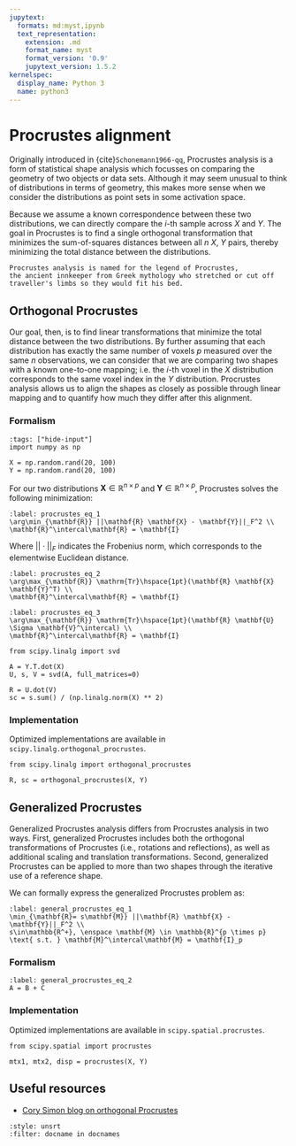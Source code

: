```yaml
---
jupytext:
  formats: md:myst,ipynb
  text_representation:
    extension: .md
    format_name: myst
    format_version: '0.9'
    jupytext_version: 1.5.2
kernelspec:
  display_name: Python 3
  name: python3
---
```


# Procrustes alignment

Originally introduced in {cite}`Schonemann1966-qq`,
Procrustes analysis is a form of statistical shape analysis which focusses on comparing the geometry of two objects or data sets.
Although it may seem unusual to think of distributions in terms of geometry,
this makes more sense when we consider the distributions as point sets in some activation space.

Because we assume a known correspondence between these two distributions,
we can directly compare the $i$-th sample across $X$ and $Y$.
The goal in Procrustes is to find a single orthogonal transformation that minimizes the sum-of-squares distances between all $n$ $X$, $Y$ pairs,
thereby minimizing the total distance between the distributions.

```{margin}
Procrustes analysis is named for the legend of Procrustes,
the ancient innkeeper from Greek mythology who stretched or cut off traveller's limbs so they would fit his bed.
```

## Orthogonal Procrustes

Our goal, then, is to find linear transformations that minimize the total distance between the two distributions.
By further assuming that each distribution has exactly the same number of voxels $p$ measured over the same $n$ observations,
we can consider that we are comparing two shapes with a known one-to-one mapping;
i.e. the $i$-th voxel in the $X$ distribution corresponds to the same voxel index in the $Y$ distribution.
Procrustes analysis allows us to align the shapes as closely as possible through linear mapping
and to quantify how much they differ after this alignment.

### Formalism

```{code-cell} python3
:tags: ["hide-input"]
import numpy as np

X = np.random.rand(20, 100)
Y = np.random.rand(20, 100)
```

For our two distributions $\mathbf{X} \in \mathbb{R}^{n \times p}$ and
$\mathbf{Y} \in \mathbb{R}^{n \times p}$, Procrustes solves the following minimization:

```{math}
:label: procrustes_eq_1
\arg\min_{\mathbf{R}} ||\mathbf{R} \mathbf{X} - \mathbf{Y}||_F^2 \\
\mathbf{R}^\intercal\mathbf{R} = \mathbf{I}
```

Where $|| \cdot ||_F$ indicates the Frobenius norm,
which corresponds to the elementwise Euclidean distance.

```{math}
:label: procrustes_eq_2
\arg\max_{\mathbf{R}} \mathrm{Tr}\hspace{1pt}(\mathbf{R} \mathbf{X} \mathbf{Y}^T) \\
\mathbf{R}^\intercal\mathbf{R} = \mathbf{I}
```

```{math}
:label: procrustes_eq_3
\arg\max_{\mathbf{R}} \mathrm{Tr}\hspace{1pt}(\mathbf{R} \mathbf{U} \Sigma \mathbf{V}^\intercal) \\
\mathbf{R}^\intercal\mathbf{R} = \mathbf{I}
```

```{code-cell} python3
from scipy.linalg import svd

A = Y.T.dot(X)
U, s, V = svd(A, full_matrices=0)
```

```{code-cell} python3
R = U.dot(V)
sc = s.sum() / (np.linalg.norm(X) ** 2)
```

### Implementation

Optimized implementations are available in `scipy.linalg.orthogonal_procrustes`.

```{code-cell} python3
from scipy.linalg import orthogonal_procrustes

R, sc = orthogonal_procrustes(X, Y)
```

## Generalized Procrustes

Generalized Procrustes analysis differs from Procrustes analysis in two ways.
First, generalized Procrustes includes both the orthogonal transformations of Procrustes (i.e., rotations and reflections),
as well as additional scaling and translation transformations.
Second, generalized Procrustes can be applied to more than two shapes through the iterative use of a reference shape.

We can formally express the generalized Procrustes problem as:

```{math}
:label: general_procrustes_eq_1
\min_{\mathbf{R}= s\mathbf{M}} ||\mathbf{R} \mathbf{X} - \mathbf{Y}||_F^2 \\
s\in\mathbb{R^+}, \enspace \mathbf{M} \in \mathbb{R}^{p \times p} \text{ s.t. } \mathbf{M}^\intercal\mathbf{M} = \mathbf{I}_p
```

### Formalism

```{math}
:label: general_procrustes_eq_2
A = B + C
```

### Implementation

Optimized implementations are available in `scipy.spatial.procrustes`.

```{code-cell} python3
from scipy.spatial import procrustes

mtx1, mtx2, disp = procrustes(X, Y)
```

## Useful resources

- [Cory Simon blog on orthogonal Procrustes](https://simonensemble.github.io/2018-10/orthogonal-procrustes.html)

```{bibliography}
:style: unsrt
:filter: docname in docnames
```
